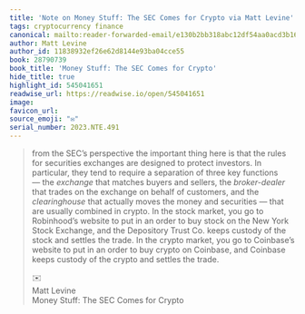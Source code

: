 ```yaml
---
title: 'Note on Money Stuff: The SEC Comes for Crypto via Matt Levine'
tags: cryptocurrency finance
canonical: mailto:reader-forwarded-email/e130b2bb318abc12df54aa0acd3b1668
author: Matt Levine
author_id: 11838932ef26e62d8144e93ba04cce55
book: 28790739
book_title: 'Money Stuff: The SEC Comes for Crypto'
hide_title: true
highlight_id: 545041651
readwise_url: https://readwise.io/open/545041651
image:
favicon_url:
source_emoji: "✉️"
serial_number: 2023.NTE.491
---
```

> from the SEC’s perspective the important thing here is that the rules for securities exchanges are designed to protect investors. In particular, they tend to require a separation of three key functions — the *exchange* that matches buyers and sellers, the *broker-dealer* that trades on the exchange on behalf of customers, and the *clearinghouse* that actually moves the money and securities — that are usually combined in crypto. In the stock market, you go to Robinhood’s website to put in an order to buy stock on the New York Stock Exchange, and the Depository Trust Co. keeps custody of the stock and settles the trade. In the crypto market, you go to Coinbase’s website to put in an order to buy crypto on Coinbase, and Coinbase keeps custody of the crypto and settles the trade.
> <div class="quoteback-footer"><div class="quoteback-avatar"><span class="mini-emoji"> ✉️</span></div><div class="quoteback-metadata"><div class="metadata-inner"><span style="display:none">FROM:</span><div aria-label="Matt Levine" class="quoteback-author"> Matt Levine</div><div aria-label="Money Stuff: The SEC Comes for Crypto" class="quoteback-title"> Money Stuff: The SEC Comes for Crypto</div></div></div></div>